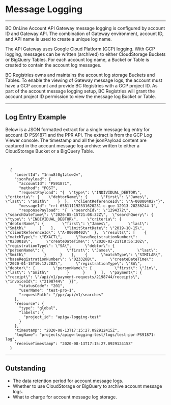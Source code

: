 # Message Logging

---

BC OnLine Account API Gateway message logging is configured by account ID and
Gateway API. The combination of Gateway environment, account ID, and API name
is used to create a unique log name.

The API Gateway uses Google Cloud Platform (GCP) logging. With GCP logging,
messages can be written (archived) to either CloudStorage Buckets or BigQuery
Tables. For each account log name, a Bucket or Table is created to contain the
account log messages.

BC Registries owns and maintains the account log storage Buckets and Tables. To
enable the viewing of Gateway message logs, the account must have a GCP account
and provide BC Registries with a GCP project ID. As part of the account message
logging setup, BC Registries will grant the account project ID permission to
view the message log Bucket or Table.

---

## Log Entry Example

Below is a JSON formatted extract for a single message log entry for account ID
PS91871 and the PPR API. The extract is from the GCP Log Viewer console. The
timestamp and all the jsonPayload content are captured in the account message
log archive: written to either a CloudStorage Bucket or a BigQuery Table.

<br>

      {
        "insertId": "1nnu8l0g1ztow2v",
        "jsonPayload": {
          "accountId": "PS91871",
          "method": "POST",
          "requestPayload": "{  \"type\": \"INDIVIDUAL_DEBTOR\",  \"criteria\": {    \"debtorName\": {      \"first\": \"James\",      \"last\": \"Smith\"    }  },  \"clientReferenceId\": \"A-00000402\"}",
          "messageId": "rrt-658111192331620231-c-gce-12913-20236244-1",
          "responsePayload": "{  \"searchId\": \"1294372\",  \"searchDateTime\": \"2020-05-15T21:08:32Z\",  \"searchQuery\": {    \"type\": \"INDIVIDUAL_DEBTOR\",    \"criteria\": {      \"debtorName\": {        \"first\": \"James\",        \"last\": \"Smith\"      }    },    \"limitStartDate\": \"2019-10-15\",    \"clientReferenceId\": \"A-00000402\"  },  \"results\": [    {      \"matchType\": \"EXACT\",      \"baseRegistrationNumber\": \"023001B\",      \"createDateTime\": \"2020-02-21T18:56:20Z\",      \"registrationType\": \"SA\",      \"debtor\": {        \"personName\": {          \"first\": \"James\",          \"last\": \"Smith\"        }      }    },    {      \"matchType\": \"SIMILAR\",      \"baseRegistrationNumber\": \"023320B\",      \"createDateTime\": \"2020-01-15T10:12:20Z\",      \"registrationType\": \"SA\",      \"debtor\": {        \"personName\": {          \"first\": \"Jim\",          \"last\": \"Smith\"        }      }    }  ],  \"payment\": {    \"receipt\": \"/api/v1/payment-requests/2198744/receipts\",    \"invoiceId\": \"2198744\"  }}",
          "statusCode": "201",
          "userName": "test-pro-1",
          "requestPath": "/ppr/api/v1/searches"
        },
        "resource": {
          "type": "global",
          "labels": {
            "project_id": "apigw-logging-test"
          }
        },
        "timestamp": "2020-08-13T17:15:27.092912415Z",
        "logName": "projects/apigw-logging-test/logs/test-ppr-PS91871-log",
        "receiveTimestamp": "2020-08-13T17:15:27.092912415Z"
      }

---

## Outstanding

- The data retention period for account message logs.
- Whether to use CloudStorage or BigQuery to archive account message logs.
- What to charge for account message log storage.
